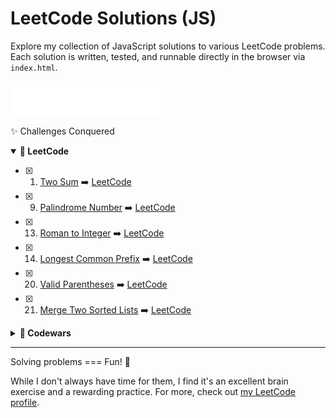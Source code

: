 # LeetCode Solutions (JS)

Explore my collection of JavaScript solutions to various LeetCode problems.
Each solution is written, tested, and runnable directly in the browser via `index.html`.


<a href="https://annaburd.github.io/leetcode-problems" style="display: inline-block; width: 250px; height: auto;">
    <img src="link.svg" style="display: inline-block; width: 250px; height: auto;" alt="Click to see the preview">
</a>


✨ Challenges Conquered

<details open>
<summary><strong>📘 LeetCode</strong></summary>

- [x] 1. [Two Sum](leetcode/1-two-sum.js) ➡️ [LeetCode](https://leetcode.com/problems/two-sum/)
- [x] 9. [Palindrome Number](leetcode/9-palindrome-number.js) ➡️ [LeetCode](https://leetcode.com/problems/palindrome-number/)
- [x] 13. [Roman to Integer](leetcode/13-roman-to-integer.js) ➡️ [LeetCode](https://leetcode.com/problems/roman-to-integer/)
- [x] 14. [Longest Common Prefix](leetcode/14-longest-common-prefix.js) ➡️ [LeetCode](https://leetcode.com/problems/longest-common-prefix/)
- [x] 20. [Valid Parentheses](leetcode/20-valid-parentheses.js) ➡️ [LeetCode](https://leetcode.com/problems/valid-parentheses/)
- [x] 21. [Merge Two Sorted Lists](leetcode/21-merge-two-sorted-lists.js) ➡️ [LeetCode](https://leetcode.com/problems/merge-two-sorted-lists/)

</details>

<details>
<summary><strong>🔧 Codewars</strong></summary>

- [x] [Opposite Number](codewars/opposite.js) ➡️ [Codewars](https://www.codewars.com/kata/56dec885c54a926dcd001095)
- [x] [Basic Mathematical Operations](codewars/basic-mathematical-operations.js) ➡️ [Codewars](https://www.codewars.com/kata/57356c55867b9b7a60000bd7)
- [x] [Printing Array Elements](codewars/print-array.js) ➡️ [Codewars](https://www.codewars.com/kata/56e2f59fb2ed128081001328)
- [x] [Can Santa Save Christmas? (Duration)](codewars/calc-total-duration.js) ➡️ [Codewars](https://www.codewars.com/kata/5857e8bb9948644aa1000246)
- [x] [Can Santa Save Christmas? (Time)](codewars/determine-time.js) ➡️ [Codewars](https://www.codewars.com/kata/5857e8bb9948644aa1000246)
- [x] [Get the Middle Character](codewars/get-middle.js) ➡️ [Codewars](https://www.codewars.com/kata/56747fd5cb988479af000028)
- [x] [Singleton Pattern](codewars/singleton.js)
- [x] [Remove First and Last Character (Part Two)](codewars/array-trim.js) ➡️ [Codewars](https://www.codewars.com/kata/570597e258b58f6edc00230d)
- [x] [Prefill an Array](codewars/prefill.js) ➡️ [Codewars](https://www.codewars.com/kata/54129112fb7c188740000162)
- [x] [Cross Product of Vectors](codewars/cross-product.js)
- [x] [Matrix Transpose](codewars/transpose.js) ➡️ [Codewars](https://www.codewars.com/kata/52fba2a9adcd10b34300094c)
- [x] [Create Phone Number](codewars/create-phone-number.js) ➡️ [Codewars](https://www.codewars.com/kata/525f50e3b73515a6db000b83)
- [x] [Closures and Scopes (Create Functions)](codewars/create-functions.js)
- [x] [Calculating with Functions](codewars/calculating-with-functions.js) ➡️ [Codewars](https://www.codewars.com/kata/525f3eda17c7cd9f9e000b39)
- [x] [Create Secret Holder](codewars/create-secret-holder.js)
- [x] [Cat (Shared State)](codewars/cat.js)
- [x] [Function Cache](codewars/cache.js) ➡️ [Codewars](https://www.codewars.com/kata/525481903700c1a1ff0000e1)
- [x] [Counting Duplicates](codewars/duplicate-count.js) ➡️ [Codewars](https://www.codewars.com/kata/54bf1c2cd5b56cc47f0007a1)
- [x] [Function Composition (Compose)](codewars/compose.js) ➡️ [Codewars](https://www.codewars.com/kata/5655c60db4c2ce0c2e000026)
- [x] [Create Message](codewars/create-message.js) ➡️ [Codewars](https://www.codewars.com/kata/55f4a44eb72a0fa91600001e)
- [x] [SantaClausable Interface](codewars/is-santa-clausable.js) ➡️ [Codewars](https://www.codewars.com/kata/52b50a20fa0e77b304000103)
- [x] [Array Helpers](codewars/array-helpers.js) ➡️ [Codewars](https://www.codewars.com/kata/525d50d2037b7acd6e000534)
- [x] [Your Order, Please](codewars/order.js) ➡️ [Codewars](https://www.codewars.com/kata/55c45be3b2079eccff00010f)
- [x] [Digital Root](codewars/digital-root.js) ➡️ [Codewars](https://www.codewars.com/kata/541c8630095125aba6000c00)
- [x] [Fun with ES6 Classes #2 (Animals)](codewars/animal.js)
- [x] [Fun with ES6 Classes #3 (Cuboids)](codewars/cuboid.js)
- [x] [Extract Nested Object Reference](codewars/object-hash.js)

</details>

---

Solving problems === Fun! 🎉

While I don't always have time for them, I find it's an excellent brain exercise and a rewarding practice.
For more, check out [my LeetCode profile](https://leetcode.com/AnnaBurd/).
